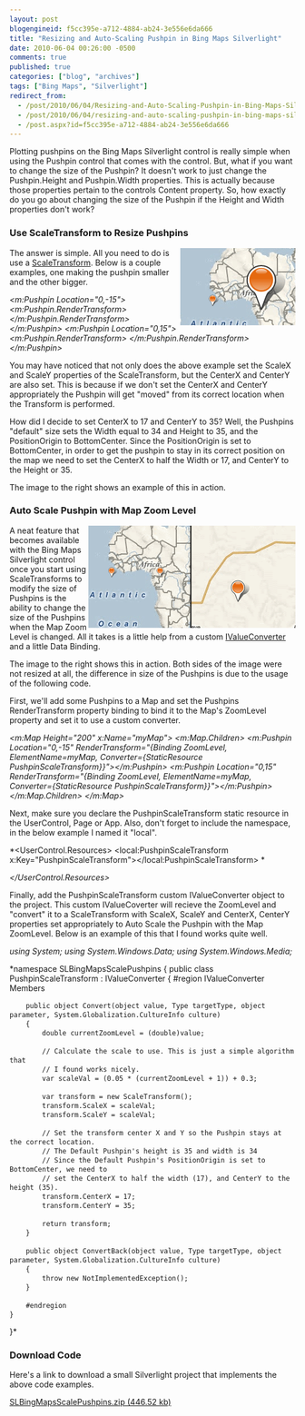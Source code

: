 ```yaml
---
layout: post
blogengineid: f5cc395e-a712-4884-ab24-3e556e6da666
title: "Resizing and Auto-Scaling Pushpin in Bing Maps Silverlight"
date: 2010-06-04 00:26:00 -0500
comments: true
published: true
categories: ["blog", "archives"]
tags: ["Bing Maps", "Silverlight"]
redirect_from: 
  - /post/2010/06/04/Resizing-and-Auto-Scaling-Pushpin-in-Bing-Maps-Silverlight
  - /post/2010/06/04/resizing-and-auto-scaling-pushpin-in-bing-maps-silverlight
  - /post.aspx?id=f5cc395e-a712-4884-ab24-3e556e6da666
---
```

<!-- more -->

Plotting pushpins on the Bing Maps Silverlight control is really simple when using the Pushpin control that comes with the control. But, what if you want to change the size of the Pushpin? It doesn't work to just change the Pushpin.Height and Pushpin.Width properties. This is actually because those properties pertain to the controls Content property. So, how exactly do you go about changing the size of the Pushpin if the Height and Width properties don't work?
<h3>Use ScaleTransform to Resize Pushpins
</h3>

<img style="float: right;" src="/images/posts/2010/6/SLBingMapsPushpinResizeScaleTransform.png" alt="" />

The answer is simple. All you need to do is use a <a rel="nofollow external" href="http://msdn.microsoft.com/en-us/library/system.windows.media.scaletransform%28VS.95%29.aspx">ScaleTransform</a>. Below is a couple examples, one making the pushpin smaller and the other bigger.

*<m:Pushpin Location="0,-15">
    <m:Pushpin.RenderTransform>
        <ScaleTransform ScaleX=".5" ScaleY=".5" CenterX="17" CenterY="35"></ScaleTransform>
    </m:Pushpin.RenderTransform>
</m:Pushpin>
<m:Pushpin Location="0,15">
    <m:Pushpin.RenderTransform>
        <ScaleTransform ScaleX="2" ScaleY="2" CenterX="17" CenterY="35"></ScaleTransform>
    </m:Pushpin.RenderTransform>
</m:Pushpin>*

You may have noticed that not only does the above example set the ScaleX and ScaleY properties of the ScaleTransform, but the CenterX and CenterY are also set. This is because if we don't set the CenterX and CenterY appropriately the Pushpin will get "moved" from its correct location when the Transform is performed.

How did I decide to set CenterX to 17 and CenterY to 35? Well, the Pushpins "default" size sets the Width equal to 34 and Height to 35, and the PositionOrigin to BottomCenter. Since the PositionOrigin is set to BottomCenter, in order to get the pushpin to stay in its correct position on the map we need to set the CenterX to half the Width or 17, and CenterY to the Height or 35.

The image to the right shows an example of this in action.
<h3>Auto Scale Pushpin with Map Zoom Level</h3>

<img style="float: right;" src="/images/posts/2010/6/SLBingMapsPushpinAutoScaleToZoomLevel.png" alt="" />

A neat feature that becomes available with the Bing Maps Silverlight control once you start using ScaleTransforms to modify the size of Pushpins is the ability to change the size of the Pushpins when the Map Zoom Level is changed. All it takes is a little help from a custom <a href="http://msdn.microsoft.com/en-us/library/system.windows.data.ivalueconverter%28VS.95%29.aspx">IValueConverter</a> and a little Data Binding.

The image to the right shows this in action. Both sides of the image were not resized at all, the difference in size of the Pushpins is due to the usage of the following code.

First, we'll add some Pushpins to a Map and set the Pushpins RenderTransform property binding to bind it to the Map's ZoomLevel property and set it to use a custom converter.

*<m:Map Height="200" x:Name="myMap">
    <m:Map.Children>
        <m:Pushpin Location="0,-15"
            RenderTransform="{Binding ZoomLevel, ElementName=myMap, Converter={StaticResource PushpinScaleTransform}}"></m:Pushpin>
        <m:Pushpin Location="0,15"
            RenderTransform="{Binding ZoomLevel, ElementName=myMap, Converter={StaticResource PushpinScaleTransform}}"></m:Pushpin>
    </m:Map.Children>
</m:Map>*

Next, make sure you declare the PushpinScaleTransform static resource in the UserControl, Page or App. Also, don't forget to include the namespace, in the below example I named it "local".

*<UserControl.Resources>
    <local:PushpinScaleTransform x:Key="PushpinScaleTransform"></local:PushpinScaleTransform>
*

*</UserControl.Resources>*

Finally, add the PushpinScaleTransform custom IValueConverter object to the project. This custom IValueCoverter will recieve the ZoomLevel and "convert" it to a ScaleTransform with ScaleX, ScaleY and CenterX, CenterY properties set appropriately to Auto Scale the Pushpin with the Map ZoomLevel. Below is an example of this that I found works quite well.

*using System;
using System.Windows.Data;
using System.Windows.Media;*

*namespace SLBingMapsScalePushpins
{
    public class PushpinScaleTransform : IValueConverter
    {
        #region IValueConverter Members

        public object Convert(object value, Type targetType, object parameter, System.Globalization.CultureInfo culture)
        {
            double currentZoomLevel = (double)value;

            // Calculate the scale to use. This is just a simple algorithm that
            // I found works nicely.
            var scaleVal = (0.05 * (currentZoomLevel + 1)) + 0.3;

            var transform = new ScaleTransform();
            transform.ScaleX = scaleVal;
            transform.ScaleY = scaleVal;

            // Set the transform center X and Y so the Pushpin stays at the correct location.
            // The Default Pushpin's height is 35 and width is 34
            // Since the Default Pushpin's PositionOrigin is set to BottomCenter, we need to
            // set the CenterX to half the width (17), and CenterY to the height (35).
            transform.CenterX = 17;
            transform.CenterY = 35;

            return transform;
        }

        public object ConvertBack(object value, Type targetType, object parameter, System.Globalization.CultureInfo culture)
        {
            throw new NotImplementedException();
        }

        #endregion
    }
}*
<h3>Download Code</h3>

Here's a link to download a small Silverlight project that implements the above code examples.

<a href="/file.axd?file=2010/6/SLBingMapsScalePushpins.zip">SLBingMapsScalePushpins.zip (446.52 kb)</a>
